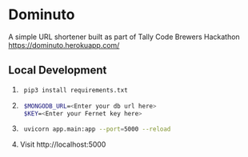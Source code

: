 # Dominuto

A simple URL shortener built as part of Tally Code Brewers Hackathon
https://dominuto.herokuapp.com/

## Local Development
1. ```bash
    pip3 install requirements.txt
    ```
2. ```bash
    $MONGODB_URL=<Enter your db url here>
    $KEY=<Enter your Fernet key here>
    ```
3. ```bash
    uvicorn app.main:app --port=5000 --reload
    ```
4. Visit http://localhost:5000
